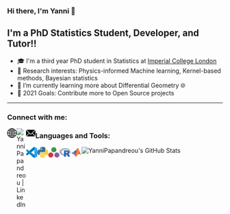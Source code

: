 ### Hi there, I'm Yanni 👋 

<!-- [![Website](https://img.shields.io/website?label=codeSTACKr.com&style=for-the-badge&url=https%3A%2F%2Fcodestackr.com)](https://codestackr.com)
[![Twitter Follow](https://img.shields.io/twitter/follow/codeSTACKr?color=1DA1F2&logo=twitter&style=for-the-badge)](https://twitter.com/intent/follow?original_referer=https%3A%2F%2Fgithub.com%2FcodeSTACKr&screen_name=codeSTACKr) -->

## I'm a PhD Statistics Student, Developer, and Tutor!!

- 🎓 I'm a third year PhD student in Statistics at [Imperial College London][uni]
- 📜 Research interests: Physics-informed Machine learning, Kernel-based methods, Bayesian statistics
- 🌱 I’m currently learning more about Differential Geometry 🌐
- 🥅 2021 Goals: Contribute more to Open Source projects

---

### Connect with me:

[<img align="left" alt="YanniPapandreou.github.io" width="22px" src="https://raw.githubusercontent.com/YanniPapandreou/YanniPapandreou/main/images/website.svg" />][website]
<!-- [<img align="left" alt="YanniPapandreou | Twitter" width="22px" src="https://cdn.jsdelivr.net/npm/simple-icons@v3/icons/twitter.svg" />][twitter] -->
[<img align="left" alt="YanniPapandreou | LinkedIn" width="22px" src="https://cdn.jsdelivr.net/npm/simple-icons@v3/icons/linkedin.svg" />][linkedin]
<!-- [<img align="left" alt="YanniPapandreou | Instagram" width="22px" src="https://cdn.jsdelivr.net/npm/simple-icons@v3/icons/instagram.svg" />][instagram] -->
[<img align="left" alt="YanniPapandreou | email" width="22px" src="https://raw.githubusercontent.com/YanniPapandreou/YanniPapandreou/main/images/email.svg" />][email]

### Languages and Tools:

[<img align="left" alt="Visual Studio Code" width="26px" src="https://raw.githubusercontent.com/YanniPapandreou/YanniPapandreou/main/images/vscode.svg" />][vscode]
[<img align="left" alt="Python" width="26px" src="https://raw.githubusercontent.com/YanniPapandreou/YanniPapandreou/main/images/python.svg" />][python]
[<img align="left" alt="Julia" width="26px" src="https://raw.githubusercontent.com/YanniPapandreou/YanniPapandreou/main/images/julialang.svg" />][julia]
[<img align="left" alt="R" width="26px" src="https://raw.githubusercontent.com/YanniPapandreou/YanniPapandreou/main/images/r-project.svg" />][R]
[<img align="left" alt="Matlab" width="26px" src="https://raw.githubusercontent.com/YanniPapandreou/YanniPapandreou/main/images/matlab.svg" />][matlab]


<img align="left" alt="YanniPapandreou's GitHub Stats" src="https://github-readme-stats.vercel.app/api?username=YanniPapandreou&show_icons=true&hide_border=true" />


[uni]: https://www.imperial.ac.uk/
[website]: https://yannipapandreou.github.io/
[linkedin]: https://www.linkedin.com/in/yanni-papandreou/
[email]: mailto:john.papandreou18@imperial.ac.uk
[vscode]: https://code.visualstudio.com/
[python]: https://www.python.org/
[julia]: https://julialang.org/
[R]: https://www.r-project.org/about.html
[matlab]: https://uk.mathworks.com/products/matlab.html
[latex]: https://www.latex-project.org/
[git]: https://git-scm.com/
[shell]: https://fishshell.com/


